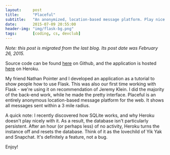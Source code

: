 ```yaml
---
layout:     post
title:      "Placeful"
subtitle:   "An anonymized, location-based message platform. Play nice."
date:       2015-07-09 20:55:00
header-img: "img/flask-bg.png"
tags:       [coding, cs, devclub]
---
```


_Note: this post is migrated from the last blog. Its post date was February 26, 2015._

Source code can be found <a href="https://github.com/uowebdev/placeful" target="_blank">here</a> on Github, and the application is hosted <a href="https://placeful.herokuapp.com" target="_blank">here</a> on Heroku.

My friend Nathan Pointer and I developed an application as a tutorial to show people how to use Flask. This was also our first time working with Flask - we're using it on recommendation of Jeremy Klein. I did the majority of the back-end work, while he made the pretty interface. Placeful is an entirely anonymous location-based message platform for the web. It shows all messages sent within a 3 mile radius.

A quick note: I recently discovered how SQLite works, and why Heroku doesn't play nicely with it. As a result, the database isn't particularly persistent. After an hour (or perhaps less) of no activity, Heroku turns the instance off and resets the database. Think of it as the lovechild of Yik Yak and Snapchat. It's definitely a feature, not a bug.

Enjoy!